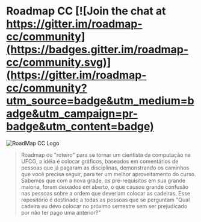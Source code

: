 # Roadmap CC  [![Join the chat at https://gitter.im/roadmap-cc/community](https://badges.gitter.im/roadmap-cc/community.svg)](https://gitter.im/roadmap-cc/community?utm_source=badge&utm_medium=badge&utm_campaign=pr-badge&utm_content=badge)

![RoadMap CC Logo](https://i.imgur.com/rCKBR0t.png)

> Roadmap ou "roteiro" para se tornar um cientista da computação na UFCG, a idéia é colocar gráficos, baseados em comentários de pessoas que já pagaram as disciplinas, demonstrando os caminhos que você precisa seguir, para ter um melhor aproveitamento do curso. Sabemos que com a nova grade, os pré-requisitos em sua grande maioria, foram deixados em aberto, o que causou grande confusão nas pessoas sobre a ordem que deveriam colocar as cadeiras. Esse repositório é destinado a todas as pessoas que se perguntam "Qual cadeira eu devo colocar no próximo semestre sem ser prejudicado por não ter pago uma anterior?"
